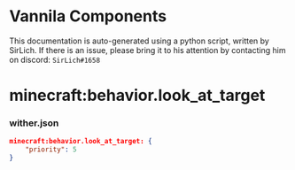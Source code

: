# Vannila Components
This documentation is auto-generated using a python script, written by SirLich. If there is an issue, please bring it to his attention by contacting him on discord: `SirLich#1658`

# minecraft:behavior.look_at_target
### wither.json
```JSON
minecraft:behavior.look_at_target: {
    "priority": 5
}
```

